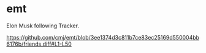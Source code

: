 # emt
Elon Musk following Tracker.

https://github.com/cmj/emt/blob/3ee1374d3c811b7ce83ec25169d550004bb6176b/friends.diff#L1-L50
